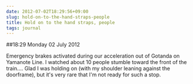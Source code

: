 ```yaml
---
date: 2012-07-02T18:29:56+09:00
slug: hold-on-to-the-hand-straps-people
title: Hold on to the hand straps, people
tags: journal
---
```


##18:29 Monday 02 July 2012

Emergency brakes activated during our acceleration out of Gotanda on Yamanote Line.  I watched about 10 people stumble toward the front of the train....  Glad I was holding on (with my shoulder leaning against the doorframe), but it's very rare that I'm not ready for such a stop.
